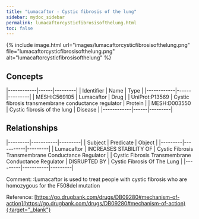 ```yaml
---
title: "Lumacaftor - Cystic fibrosis of the lung"
sidebar: mydoc_sidebar
permalink: lumacaftorcysticfibrosisofthelung.html
toc: false 
---
```


{% include image.html url="images/lumacaftorcysticfibrosisofthelung.png" file="lumacaftorcysticfibrosisofthelung.png" alt="lumacaftorcysticfibrosisofthelung" %}

## Concepts

|------------|------|---------|
| Identifier | Name | Type    |
|------------|------|---------|
| MESH:C569105 | Lumacaftor | Drug |
| UniProt:P13569 | Cystic fibrosis transmembrane conductance regulator | Protein |
| MESH:D003550 | Cystic fibrosis of the lung | Disease |
|------------|------|---------|

## Relationships

|---------|-----------|---------|
| Subject | Predicate | Object  |
|---------|-----------|---------|
| Lumacaftor | INCREASES STABILITY OF | Cystic Fibrosis Transmembrane Conductance Regulator |
| Cystic Fibrosis Transmembrane Conductance Regulator | DISRUPTED BY | Cystic Fibrosis Of The Lung |
|---------|-----------|---------|

Comment: :Lumacaftor is used to treat people with cystic fibrosis who are homozygous for the F508del mutation

Reference: [https://go.drugbank.com/drugs/DB09280#mechanism-of-action](https://go.drugbank.com/drugs/DB09280#mechanism-of-action){:target="_blank"}